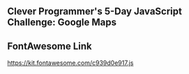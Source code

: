 ## Clever Programmer's 5-Day JavaScript Challenge: Google Maps

## FontAwesome Link

https://kit.fontawesome.com/c939d0e917.js

